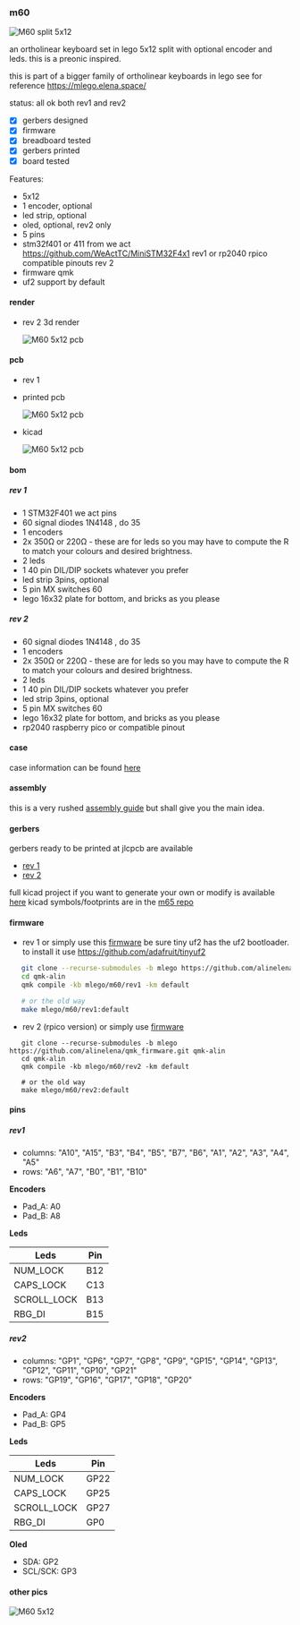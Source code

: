 ###  m60

  ![M60 split 5x12](pics/5x12/m60.jpg)

an ortholinear keyboard set in lego 5x12 split with optional encoder and leds. this is a preonic inspired.

this is part of a bigger family of ortholinear keyboards in lego see for reference
https://mlego.elena.space/

status: all ok both rev1 and rev2

* [x] gerbers designed
* [x] firmware
* [x] breadboard tested
* [x] gerbers printed
* [x] board tested

Features:

* 5x12
* 1 encoder, optional
* led strip, optional
* oled, optional, rev2 only
* 5 pins
* stm32f401 or 411 from we act https://github.com/WeActTC/MiniSTM32F4x1 rev1 or rp2040 rpico compatible pinouts rev 2
* firmware qmk
* uf2 support by default


#### render

- rev 2 3d render

  ![M60 5x12 pcb](pics/5x12/5x12_rev2_3d.png)

#### pcb

- rev 1

* printed pcb

  ![M60 5x12 pcb](pics/5x12/m60-pcb.jpg)

* kicad

  ![M60 5x12 pcb](pics/5x12/m60-pcb.png)


#### bom

##### rev 1

* 1 STM32F401 we act pins
* 60 signal diodes 1N4148 , do 35
* 1 encoders
* 2x 350Ω or 220Ω - these are for leds so you may have to compute the R to match your colours and desired brightness.
* 2 leds
* 1 40 pin DIL/DIP sockets whatever you prefer
* led strip 3pins, optional
* 5 pin MX switches 60
* lego 16x32 plate for bottom, and bricks as you please


##### rev 2

* 60 signal diodes 1N4148 , do 35
* 1 encoders
* 2x 350Ω or 220Ω - these are for leds so you may have to compute the R to match your colours and desired brightness.
* 2 leds
* 1 40 pin DIL/DIP sockets whatever you prefer
* led strip 3pins, optional
* 5 pin MX switches 60
* lego 16x32 plate for bottom, and bricks as you please
* rp2040 raspberry pico or compatible pinout

#### case

case information can be found [here](https://mlego.elena.space/m65/#case)

#### assembly

this is a very rushed [assembly guide](assembly.md) but shall give you the main idea.

#### gerbers

 gerbers ready to be printed at jlcpcb are available

 + [rev 1](https://gitlab.com/m-lego/m60/-/blob/main/gerbers-stm32f401.zip)
 + [rev 2](https://gitlab.com/m-lego/m60/-/blob/main/gerbers-rp2040.zip)

  full kicad project if you want to generate your own or modify is available [here](https://gitlab.com/m-lego/m60/)
  kicad symbols/footprints are in the [m65 repo](https://gitlab.com/m-lego/m65/)

#### firmware

- rev 1 or simply use this [firmware](https://gitlab.com/m-lego/m60/-/blob/main/firmware/mlego_m60_rev1_default.uf2) be sure tiny uf2 has the uf2 bootloader.
to install it use https://github.com/adafruit/tinyuf2

```bash
   git clone --recurse-submodules -b mlego https://github.com/alinelena/qmk_firmware.git qmk-alin
   cd qmk-alin
   qmk compile -kb mlego/m60/rev1 -km default

   # or the old way
   make mlego/m60/rev1:default
```

- rev 2 (rpico version) or simply use [firmware](https://gitlab.com/m-lego/m60/-/blob/main/firmware/mlego_m60_rev1_default.uf2)

```
   git clone --recurse-submodules -b mlego https://github.com/alinelena/qmk_firmware.git qmk-alin
   cd qmk-alin
   qmk compile -kb mlego/m60/rev2 -km default

   # or the old way
   make mlego/m60/rev2:default
```
#### pins

##### rev1

  - columns:  "A10", "A15", "B3", "B4", "B5", "B7", "B6", "A1", "A2", "A3", "A4", "A5"
  - rows:  "A6", "A7", "B0", "B1", "B10"

**Encoders**

  - Pad_A: A0
  - Pad_B: A8

**Leds**

| Leds        | Pin |
| ----------- | --- |
| NUM_LOCK    | B12 |
| CAPS_LOCK   | C13 |
| SCROLL_LOCK | B13 |
| RBG_DI      | B15 |

##### rev2

  - columns: "GP1", "GP6", "GP7", "GP8", "GP9", "GP15", "GP14", "GP13", "GP12", "GP11", "GP10", "GP21"
  - rows: "GP19", "GP16", "GP17", "GP18", "GP20"

**Encoders**

  - Pad_A: GP4
  - Pad_B: GP5

**Leds**

| Leds        | Pin  |
| ----------- | ---- |
| NUM_LOCK    | GP22 |
| CAPS_LOCK   | GP25 |
| SCROLL_LOCK | GP27 |
| RBG_DI      | GP0  |

**Oled**

  - SDA: GP2
  - SCL/SCK: GP3

#### other pics

  ![M60 5x12](pics/5x12/m60_a.jpg)



